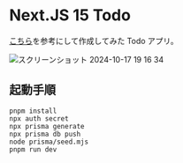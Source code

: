 # Next.JS 15 Todo

[こちら](https://nextjs.org/learn)を参考にして作成してみた Todo アプリ。

![スクリーンショット 2024-10-17 19 16 34](https://github.com/user-attachments/assets/d3ef546b-ed6c-4fbd-bfb2-5a3d43c80814)

## 起動手順

```
pnpm install
npx auth secret
npx prisma generate
npx prisma db push
node prisma/seed.mjs
pnpm run dev
```
